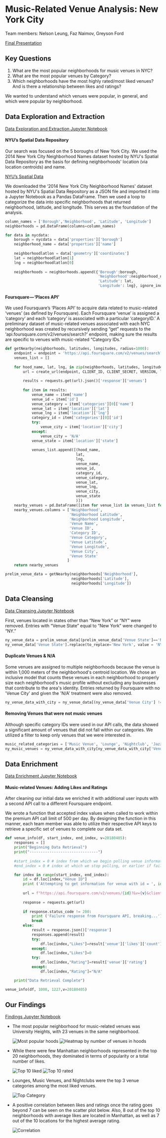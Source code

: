 # Music-Related Venue Analysis: New York City

Team members: Nelson Leung, Faz Naimov, Greyson Ford

[Final Presentation](presentation.pdf)

## Key Questions

1. What are the most popular neighborhoods for music venues in NYC?
2. What are the most popular venues by Category?
3. Which neighborhoods have the most highly rated/most liked venues? And is there a relationship between likes and ratings?

We wanted to understand which venues were popular, in general, and which were popular by neighborhood.

## Data Exploration and Extraction
[Data Exploration and Extraction Jupyter Notebook](Foursquare%20API.ipynb)

#### NYU’s Spatial Data Repository

Our search was focused on the 5 boroughs of New York City. We used the 2014 New York City Neighborhood Names dataset hosted by NYU's Spatial Data Repository as the basis for defining neighborhoods' location (via location centroids) and name.

[NYU’s Spatial Data](https://geo.nyu.edu/catalog/nyu-2451-34572)

We downloaded the ‘2014 New York City Neighborhood Names' dataset hosted by NYU's Spatial Data Repository as a JSON file and imported it into a Jupyter Notebook as a Pandas DataFrame. Then we used a loop to categorize the data into specific neighborhoods that returned neighborhood, latitude, and longitude. This serves as the foundation of the analysis.

``` python
column_names = ['Borough','Neighborhood', 'Latitude', 'Longitude']
neighborhoods = pd.DataFrame(columns=column_names)

for data in nycdata:
    borough = nycdata = data['properties']['borough']
    neighborhood_name = data['properties']['name']
    
    neighborhoodlatlon = data['geometry']['coordinates']
    lat = neighborhoodlatlon[1]
    lng = neighborhoodlatlon[0]
    
    neighborhoods = neighborhoods.append({'Borough':borough,
                                          'Neighborhood':neighborhood_name,
                                          'Latitude': lat,
                                          'Longitude': lng}, ignore_index=True) 
```

#### Foursquare — ‘Places API’

We used Foursquare’s ‘Places API’ to acquire data related to music-related ‘venues’ (as defined by Foursquare). Each Foursquare ‘venue’ is assigned a ‘category’ and each ‘category’ is associated with a particular ‘categoryID.’ A preliminary dataset of music-related venues associated with each NYC neighborhood was created by recursively sending “get” requests to the ‘api.foursquare.com/v2/venues/search?’ endpoint, making sure the results are specific to venues with music-related “Category IDs.”

``` python
def getNearby(neighborhoods, latitudes, longitudes, radius=1000):
    endpoint = endpoint = 'https://api.foursquare.com/v2/venues/search?'
    venues_list = []
    
    for hood_name, lat, lng, in zip(neighborhoods, latitudes, longitudes):
        url = create_url(endpoint, CLIENT_ID, CLIENT_SECRET, VERSION, lat, lng, radius, categoryId)
        
        results = requests.get(url).json()['response']['venues']
        
        for item in results:
            venue_name = item['name']
            venue_id = item['id']
            venue_category = item['categories'][0]['name']
            venue_lat = item['location']['lat']
            venue_lng = item['location']['lng']
            category_id = item['categories'][0]['id']
            try:
                venue_city = item['location']['city']
            except:
                venue_city = 'N/A'
            venue_state = item['location']['state']
            
            venues_list.append([(hood_name,
                                lat,
                                lng,
                                venue_name,
                                venue_id,
                                category_id,
                                venue_category,
                                venue_lat,
                                venue_lng,
                                venue_city,
                                venue_state
                                )])
    nearby_venues = pd.DataFrame([item for venue_list in venues_list for item in venue_list])
    nearby_venues.columns = ['Neighborhood',
                             'Neighborhood Latitude',
                             'Neighborhood Longitude',
                             'Venue Name',
                             'Venue ID',
                             'Category ID',
                             'Venue Category',
                             'Venue Latitude',
                             'Venue Longitude', 
                             'Venue City', 
                             'Venue State'
                            ]
    return nearby_venues

prelim_venue_data = getNearby(neighborhoods['Neighborhood'],
                              neighborhoods['Latitude'],
                              neighborhoods['Longitude'])
```


## Data Cleansing

[Data Cleansing Jupyter Notebook](Data%20Cleansing.ipynb)

First, venues located in states other than “New York” or “NY” were removed. Entries with “Venue State” equal to “New York” were changed to “NY.”

``` python
ny_venue_data = prelim_venue_data[(prelim_venue_data['Venue State']=='New York') | (prelim_venue_data['Venue State']=='NY')]
ny_venue_data['Venue State'].replace(to_replace='New York', value = 'NY', inplace=True)
```

#### Duplicate Venues & N/A

Some venues are assigned to multiple neighborhoods because the venue is within 1,000 meters of the neighborhood's centroid location.
We chose an inclusive model that counts these venues in each neighborhood to properly size each neighborhood's music profile without excluding any businesses that contribute to the area's identity. Entries returned by Foursquare with no 'Venue City' and given the 'N/A' treatment were also removed.

``` python
ny_venue_data_with_city = ny_venue_data[(ny_venue_data['Venue City'] != "N/A")]
```

#### Removing Venues that were not music venues

Although specific category IDs were used in our API calls, the data showed a significant amount of venues that did not fall within our categories. We utilized a filter to keep only venues that we were interested in.

``` python
music_related_categories = ['Music Venue', 'Lounge', 'Nightclub', 'Jazz Club', 'Recording Studio', 'Piano Bar', 'Record Shop', 'Concert Hall', 'Kareoke Bar', 'Rock Club', 'Amphitheater', 'Music Festival', 'Opera House', 'Music School']
ny_music_venues = ny_venue_data_with_city[ny_venue_data_with_city['Venue Category'].isin(music_related_categories)]
```


## Data Enrichment

[Data Enrichment Jupyter Notebook](LikesnRatings.ipynb)

#### Music-related Venues: Adding Likes and Ratings

After cleaning our initial data we enriched it with additional user inputs with a second API call to a different Foursquare endpoint.

We wrote a function that accepted index values when called to work within the premium API call limit of 500 per day. By designing the function in this manner, each team member was able to utilize their respective API keys to retrieve a specific set of venues to complete our data set.

``` python
def venue_info(df, start_index, end_index, v=20180405):
    responses = []
    print("Beginning Data Retrieval")
    print("-------------------------------")
    
    #start_index = 0 # index from which we begin polling venue information due to rate limited
    #end_index = 0 # index at which we stop polling, or earlier if failure returned from 4sq

    for index in range(start_index, end_index):
        id = df.loc[index,"Venue ID"]
        print ('Attempting to get information for venue with id = ', id)
        
        url = f"https://api.foursquare.com/v2/venues/{id}?&v={v}&client_id={CLIENT_ID}&client_secret={CLIENT_SECRET}"
        
        response = requests.get(url)
        
        if response.status_code != 200:
            print ('Failure response from Foursquare API, breaking...')
            break
        else:
            result = response.json()['response']
            responses.append(result)
            try:
                df.loc[index,"Likes"]=result['venue']['likes']['count']
            except:
                df.loc[index,"Likes"]=0
            try:
                df.loc[index,"Rating"]=result['venue']['rating']
            except:
                df.loc[index,"Rating"]="N/A"

    print("Data Retrieval Complete")

venue_info(df, 1000, 1227,v=20180405)
```


##	Our Findings

[Findings Jupyter Notebook](Visualizations.ipynb)

-   The most popular neighborhood for music-related venues was University Heights, with 23 venues in the same neighborhood.

    ![Most popular hoods](Output/Venue_Counts.png)
    ![Heatmap by number of venues in hoods](Output/heatmap.png)
    
-   While there were few Manhattan neighborhoods represented in the top 20 neighborhoods, they dominated in terms of popularity or a total number of likes.

    ![Top 10 liked](Output/Top10bylikes.png)
    ![Top 10 rated](Output/Top10byrate.png)
    
-   Lounges, Music Venues, and Nightclubs were the top 3 venue categories among the most liked venues.

    ![Top Category](Output/pie_chart.png)
    
-   A positive correlation between likes and ratings once the rating goes beyond 7 can be seen on the scatter plot below. Also, 8 out of the top 10 neighborhoods with average likes are located in Manhattan, as well as 7 out of the 10 locations for the highest average rating.

    ![Correlation](Output/correlation.png)
